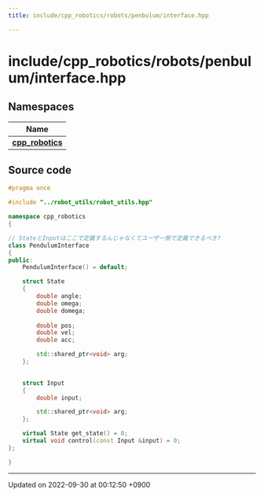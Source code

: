 ```yaml
---
title: include/cpp_robotics/robots/penbulum/interface.hpp

---
```


# include/cpp_robotics/robots/penbulum/interface.hpp



## Namespaces

| Name           |
| -------------- |
| **[cpp_robotics](/cpp_robotics/doxybook/Namespaces/namespacecpp__robotics/)**  |




## Source code

```cpp
#pragma once

#include "../robot_utils/robot_utils.hpp"

namespace cpp_robotics
{

// StateとInputはここで定義するんじゃなくてユーザー側で定義できるべき?
class PendulumInterface
{
public:
    PendulumInterface() = default;

    struct State
    {
        double angle;
        double omega;
        double domega;
        
        double pos;
        double vel;
        double acc;

        std::shared_ptr<void> arg;
    };
    

    struct Input
    {
        double input;

        std::shared_ptr<void> arg;
    };

    virtual State get_state() = 0;
    virtual void control(const Input &input) = 0;
};

}
```


-------------------------------

Updated on 2022-09-30 at 00:12:50 +0900
